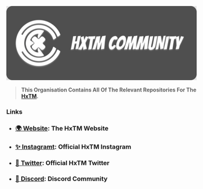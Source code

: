 ![Banner](Banner.jpg)

> **This Organisation Contains All Of The Relevant Repositories For The [HxTM](https://hextm.com).**

### Links

- ### [🌍 Website](https://hextm.com): The HxTM Website
- ### [✨ Instagramt](https://instagram.com/hxtm): Official HxTM Instagram
- ### [🦜 Twitter](https://twitter.com/hxtm_): Official HxTM Twitter
- ### [💎 Discord](https://discord.gg/mmAG7bpyZx): Discord Community
